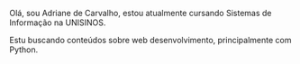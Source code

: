 Olá, sou Adriane de Carvalho, estou atualmente cursando Sistemas de Informação na UNISINOS.

Estu buscando conteúdos sobre web desenvolvimento, principalmente com Python.

